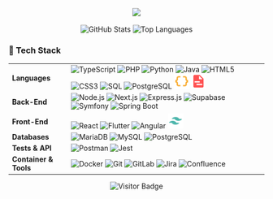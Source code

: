 <p align="center">
  <img src="https://capsule-render.vercel.app/api?type=waving&color=0E76A8&height=200&section=header&text=Bienvenue%20sur%20mon%20GitHub!&fontSize=40&fontColor=ffffff"/>
</p>

<p align="center">
  <img src="https://github-readme-stats.vercel.app/api?username=E-Reboul&show_icons=true&theme=tokyonight&hide_title=true" alt="GitHub Stats"/>
  <img src="https://github-readme-stats.vercel.app/api/top-langs/?username=E-Reboul&layout=compact&theme=tokyonight" alt="Top Languages"/>
</p>

<h3>🧠 Tech Stack</h3>
<div align="center">
  <table>
    <tr>
      <td><strong>Languages</strong></td>
      <td>
        <img src="https://cdn.jsdelivr.net/gh/devicons/devicon/icons/typescript/typescript-original.svg" height="30" alt="TypeScript"/>
        <img src="https://cdn.jsdelivr.net/gh/devicons/devicon/icons/php/php-original.svg" height="30" alt="PHP"/>
        <img src="https://cdn.jsdelivr.net/gh/devicons/devicon/icons/python/python-original.svg" height="30" alt="Python"/>
        <img src="https://cdn.jsdelivr.net/gh/devicons/devicon/icons/java/java-original.svg" height="30" alt="Java"/>
        <img src="https://cdn.jsdelivr.net/gh/devicons/devicon/icons/html5/html5-original.svg" height="30" alt="HTML5"/>
        <img src="https://cdn.jsdelivr.net/gh/devicons/devicon/icons/css3/css3-original.svg" height="30" alt="CSS3"/>
        <img src="https://cdn.jsdelivr.net/gh/devicons/devicon/icons/mysql/mysql-original.svg" height="30" alt="SQL"/>
        <img src="https://cdn.jsdelivr.net/gh/devicons/devicon/icons/postgresql/postgresql-original.svg" height="30" alt="PostgreSQL"/>
        <img src="https://raw.githubusercontent.com/PKief/vscode-material-icon-theme/main/icons/json.svg" height="30" alt="JSON"/>
        <img src="https://raw.githubusercontent.com/PKief/vscode-material-icon-theme/main/icons/yaml.svg" height="30" alt="YAML"/>
      </td>
    </tr>
    <tr>
      <td><strong>Back-End</strong></td>
      <td>
        <img src="https://cdn.jsdelivr.net/gh/devicons/devicon/icons/nodejs/nodejs-original.svg" height="30" alt="Node.js"/>
        <img src="https://cdn.jsdelivr.net/gh/devicons/devicon/icons/nextjs/nextjs-original-wordmark.svg" height="30" alt="Next.js"/>
        <img src="https://cdn.jsdelivr.net/gh/devicons/devicon/icons/express/express-original.svg" height="30" alt="Express.js"/>
        <img src="https://cdn.jsdelivr.net/gh/devicons/devicon/icons/supabase/supabase-original.svg" height="30" alt="Supabase"/>
        <img src="https://cdn.jsdelivr.net/gh/devicons/devicon/icons/symfony/symfony-original.svg" height="30" alt="Symfony"/>
        <img src="https://cdn.jsdelivr.net/gh/devicons/devicon/icons/spring/spring-original.svg" height="30" alt="Spring Boot"/>
      </td>
    </tr>
    <tr>
      <td><strong>Front-End</strong></td>
      <td>
        <img src="https://cdn.jsdelivr.net/gh/devicons/devicon/icons/react/react-original.svg" height="30" alt="React"/>
        <img src="https://cdn.jsdelivr.net/gh/devicons/devicon/icons/flutter/flutter-original.svg" height="30" alt="Flutter"/>
        <img src="https://cdn.jsdelivr.net/gh/devicons/devicon/icons/angularjs/angularjs-original.svg" height="30" alt="Angular"/>
        <img src="https://raw.githubusercontent.com/PKief/vscode-material-icon-theme/main/icons/tailwindcss.svg" height="30" alt="TailwindCSS"/>
      </td>
    </tr>
    <tr>
      <td><strong>Databases</strong></td>
      <td>
        <img src="https://cdn.jsdelivr.net/gh/devicons/devicon/icons/mariadb/mariadb-original.svg" height="30" alt="MariaDB"/>
        <img src="https://cdn.jsdelivr.net/gh/devicons/devicon/icons/mysql/mysql-original.svg" height="30" alt="MySQL"/>
        <img src="https://cdn.jsdelivr.net/gh/devicons/devicon/icons/postgresql/postgresql-original.svg" height="30" alt="PostgreSQL"/>
      </td>
    </tr>
    <tr>
      <td><strong>Tests & API</strong></td>
      <td>
        <img src="https://cdn.jsdelivr.net/gh/devicons/devicon/icons/postman/postman-original.svg" height="30" alt="Postman"/>
        <img src="https://cdn.jsdelivr.net/gh/devicons/devicon/icons/jest/jest-plain.svg" height="30" alt="Jest"/>
      </td>
    </tr>
    <tr>
      <td><strong>Container & Tools</strong></td>
      <td>
        <img src="https://cdn.jsdelivr.net/gh/devicons/devicon/icons/docker/docker-original.svg" height="30" alt="Docker"/>
        <img src="https://cdn.jsdelivr.net/gh/devicons/devicon/icons/git/git-original.svg" height="30" alt="Git"/>
        <img src="https://cdn.jsdelivr.net/gh/devicons/devicon/icons/gitlab/gitlab-original.svg" height="30" alt="GitLab"/>
        <img src="https://cdn.jsdelivr.net/gh/devicons/devicon/icons/jira/jira-original.svg" height="30" alt="Jira"/>
        <img src="https://cdn.jsdelivr.net/gh/devicons/devicon/icons/confluence/confluence-original.svg" height="30" alt="Confluence"/>
      </td>
    </tr>
  </table>
</div>

<p align="center">
  <img src="https://visitor-badge.laobi.icu/badge?page_id=E-Reboul.visitor-badge" alt="Visitor Badge"/>
</p>
